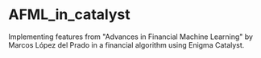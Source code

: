 # AFML_in_catalyst
Implementing features from "Advances in Financial Machine Learning" by Marcos López del Prado in a financial algorithm using Enigma Catalyst.
